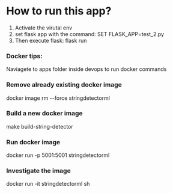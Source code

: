 # How to run this app?
1. Activate the virutal env
2. set flask app with the command: SET FLASK_APP=test_2.py
3. Then execute flask: flask run


### Docker tips:
Naviagete to apps folder inside devops to run docker commands

### Remove already existing docker image
docker image rm --force stringdetectorml

### Build a new docker image
make build-string-detector

### Run docker image
docker run -p 5001:5001 stringdetectorml

### Investigate the image
docker run -it stringdetectorml sh
